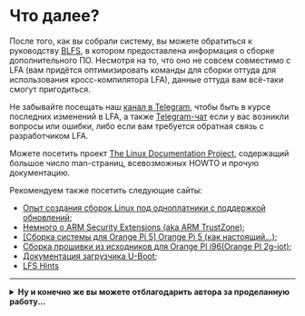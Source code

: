 # Что далее?

После того, как вы собрали систему, вы можете обратиться к руководству [BLFS](https://linuxfromscratch.org/blfs/view/stable), в котором предоставлена информация о сборке дополнительного ПО. Несмотря на то, что оно не совсем совместимо с LFA (вам придётся оптимизировать команды для сборки оттуда для использования кросс-компилятора LFA), данные оттуда вам всё-таки смогут пригодиться.

Не забывайте посещать наш [канал в Telegram](https://t.me/LinuxForARM), чтобы быть в курсе последних изменений в LFA, а также [Telegram-чат](https://t.me/lfa_chat) если у вас возникли вопросы или ошибки, либо если вам требуется обратная связь с разработчиком LFA.

Можете посетить проект [The Linux Documentation Project](https://tldp.org), содержащий большое число man-страниц, всевозможных HOWTO и прочую документацию.

Рекомендуем также посетить следующие сайты:

- [Опыт создания сборок Linux под одноплатники с поддержкой обновлений](https://habr.com/ru/articles/470519/);
- [Немного о ARM Security Extensions (aka ARM TrustZone)](https://habr.com/ru/articles/309618/);
- [[Сборка системы для Orange Pi 5] Orange Pi 5 (как настоящий...)](https://habr.com/ru/articles/775488/);
- [Сборка прошивки из исходников для Orange PI i96(Orange PI 2g-iot)](https://habr.com/ru/articles/763996/);
- [Документация загрузчика U-Boot](https://docs.u-boot.org/en/latest/index.html);
- [LFS Hints](https://linuxfromscratch.org/hints/)

---

<details>
  <summary><b>Ну и конечно же вы можете отблагодарить автора за проделанную работу...</b></summary>
  <p>... отправив донат на карту Сбербанка:</p>
  <blockquote><div align="center"><p><b>2202206252335406</b></p></div></blockquote>
</details>
